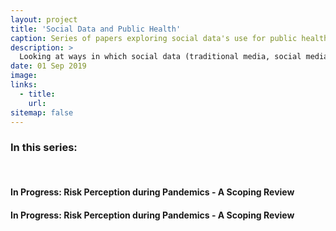 ```yaml
---
layout: project
title: 'Social Data and Public Health'
caption: Series of papers exploring social data's use for public health (field of digital epidemiology)
description: >
  Looking at ways in which social data (traditional media, social media) can supplement public health research, focusing on natural language processing methods for automated text analysis 
date: 01 Sep 2019
image: 
links:
  - title: 
    url: 
sitemap: false
---
```


<h3>In this series:</h3>
<br>
<h4> In Progress: Risk Perception during Pandemics - A Scoping Review

<br>

<h4> In Progress: Risk Perception during Pandemics - A Scoping Review